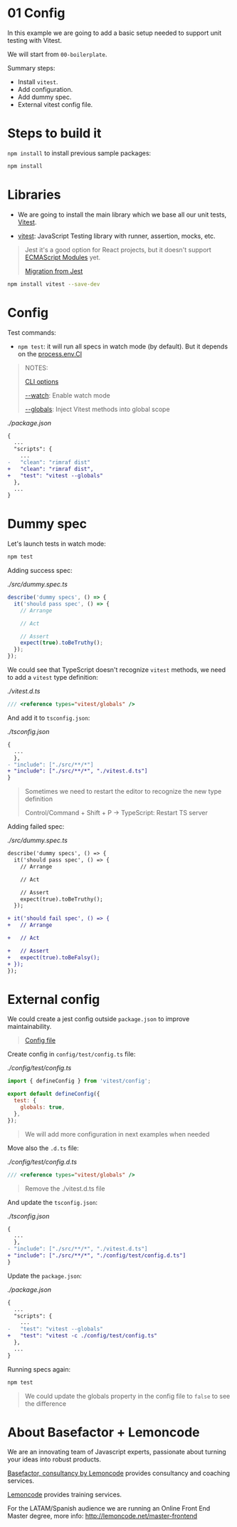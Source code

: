 # 01 Config

In this example we are going to add a basic setup needed to support unit testing with Vitest.

We will start from `00-boilerplate`.

Summary steps:

- Install `vitest`.
- Add configuration.
- Add dummy spec.
- External vitest config file.

# Steps to build it

`npm install` to install previous sample packages:

```bash
npm install
```

# Libraries

- We are going to install the main library which we base all our unit tests, [Vitest](https://vitest.dev/).

- [vitest](https://github.com/vitest-dev/vitest): JavaScript Testing library with runner, assertion, mocks, etc.

> Jest it's a good option for React projects, but it doesn't support [ECMAScript Modules](https://jestjs.io/docs/ecmascript-modules) yet.
>
> [Migration from Jest](https://vitest.dev/guide/migration.html#migrating-from-jest)

```bash
npm install vitest --save-dev
```

# Config

Test commands:
  - `npm test`: it will run all specs in watch mode (by default). But it depends on the [process.env.CI](https://vitest.dev/config/#watch)

> NOTES:
>
> [CLI options](https://vitest.dev/guide/cli.html#options)
>
> [--watch](https://vitest.dev/guide/cli.html#watch): Enable watch mode
>
> [--globals](https://vitest.dev/guide/cli.html#globals): Inject Vitest methods into global scope

_./package.json_

```diff
{
  ...
  "scripts": {
    ...
-   "clean": "rimraf dist"
+   "clean": "rimraf dist",
+   "test": "vitest --globals"
  },
  ...
}
```

# Dummy spec

Let's launch tests in watch mode:

```bash
npm test
```

Adding success spec:

_./src/dummy.spec.ts_

```javascript
describe('dummy specs', () => {
  it('should pass spec', () => {
    // Arrange

    // Act

    // Assert
    expect(true).toBeTruthy();
  });
});
```

We could see that TypeScript doesn't recognize `vitest` methods, we need to add a `vitest` type definition:

_./vitest.d.ts_

```ts
/// <reference types="vitest/globals" />

```

And add it to `tsconfig.json`:

_./tsconfig.json_

```diff
{
  ...
  },
- "include": ["./src/**/*"]
+ "include": ["./src/**/*", "./vitest.d.ts"]
}

```

> Sometimes we need to restart the editor to recognize the new type definition
>
> Control/Command + Shift + P -> TypeScript: Restart TS server

Adding failed spec:

_./src/dummy.spec.ts_

```diff
describe('dummy specs', () => {
  it('should pass spec', () => {
    // Arrange

    // Act

    // Assert
    expect(true).toBeTruthy();
  });

+ it('should fail spec', () => {
+   // Arrange

+   // Act

+   // Assert
+   expect(true).toBeFalsy();
+ });
});
```

# External config

We could create a jest config outside `package.json` to improve maintainability.

> [Config file](https://vitest.dev/config/)

Create config in `config/test/config.ts` file:

_./config/test/config.ts_

```js
import { defineConfig } from 'vitest/config';

export default defineConfig({
  test: {
    globals: true,
  },
});

```

> We will add more configuration in next examples when needed

Move also the `.d.ts` file:

_./config/test/config.d.ts_

```ts
/// <reference types="vitest/globals" />

```

> Remove the ./vitest.d.ts file

And update the `tsconfig.json`:

_./tsconfig.json_

```diff
{
  ...
  },
- "include": ["./src/**/*", "./vitest.d.ts"]
+ "include": ["./src/**/*", "./config/test/config.d.ts"]
}

```

Update the `package.json`:

_./package.json_

```diff
{
  ...
  "scripts": {
    ...
-   "test": "vitest --globals"
+   "test": "vitest -c ./config/test/config.ts"
  },
  ...
}
```

Running specs again:

```bash
npm test
```

> We could update the globals property in the config file to `false` to see the difference

# About Basefactor + Lemoncode

We are an innovating team of Javascript experts, passionate about turning your ideas into robust products.

[Basefactor, consultancy by Lemoncode](http://www.basefactor.com) provides consultancy and coaching services.

[Lemoncode](http://lemoncode.net/services/en/#en-home) provides training services.

For the LATAM/Spanish audience we are running an Online Front End Master degree, more info: http://lemoncode.net/master-frontend
